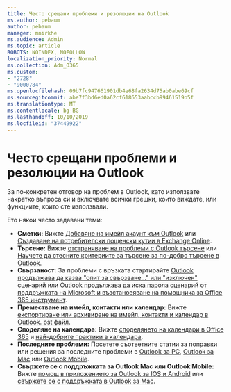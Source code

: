 ```yaml
---
title: Често срещани проблеми и резолюции на Outlook
ms.author: pebaum
author: pebaum
manager: mnirkhe
ms.audience: Admin
ms.topic: article
ROBOTS: NOINDEX, NOFOLLOW
localization_priority: Normal
ms.collection: Adm_O365
ms.custom:
- "2728"
- "9000784"
ms.openlocfilehash: 09b7fc947661901db4e68fa2634d75ab0abe69cf
ms.sourcegitcommit: abe7f3bd6ed0a62cf618653aabccb99461519b5f
ms.translationtype: MT
ms.contentlocale: bg-BG
ms.lasthandoff: 10/10/2019
ms.locfileid: "37449922"
---
```

# <a name="outlook-common-issues-and-resolutions"></a>Често срещани проблеми и резолюции на Outlook

За по-конкретен отговор на проблем в Outlook, като използвате накратко въпроса си и включвате всички грешки, които виждате, или функциите, които сте използвали.

Ето някои често задавани теми:

- **Сметки:** Вижте [Добавяне на имейл акаунт към Outlook](https://support.office.com/article/6e27792a-9267-4aa4-8bb6-c84ef146101b) или [Създаване на потребителски пощенски кутии в Exchange Online](https://docs.microsoft.com/Exchange/recipients-in-exchange-online/create-user-mailboxes).
- **Търсене:** Вижте [отстраняване на проблеми с Outlook търсене](https://support.office.com/article/2556b11f-f4d8-46be-b0a7-de33a3f4f066) или [Научете да стесните критериите за търсене за по-добро търсене в Outlook](https://support.office.com/article/D824D1E9-A255-4C8A-8553-276FB895A8DA).
- **Свързаност:** За проблеми с връзката стартирайте [Outlook продължава да казва "опит за свързване..." или "изключен"](https://aka.ms/SaRA-OutlookDisconnect) сценарий или [Outlook продължава да иска парола](https://aka.ms/SaRA-OutlookPwdPrompt) сценарий от [поддръжката на Microsoft и възстановяване на помощника за Office 365 инструмент](https://diagnostics.outlook.com/#/).
- **Преместване на имейл, контакти или календар:** Вижте [експортиране или архивиране на имейл, контакти и календар в Outlook. pst файл](https://support.office.com/article/14252b52-3075-4e9b-be4e-ff9ef1068f91).
- **Споделяне на календара:** Вижте [споделянето на календари в Office 365](https://support.office.com/article/b576ecc3-0945-4d75-85f1-5efafb8a37b4) и [най-добрите практики в календара](https://support.office.com/article/D93F72D3-2361-4E0D-8D6A-5C4939C17F39).
- **Последните проблеми:** Посетете съответните статии за поправки или решения за последните проблеми в [Outlook за PC](https://support.office.com/article/ecf61305-f84f-4e13-bb73-95a214ac1230), [Outlook за Mac](https://support.office.com/article/54afa5e3-db38-422a-9d94-3b55330ded8e) или [Outlook Mobile](https://support.office.com/article/a264ef01-9c88-48fb-9285-7017e4f31f02).
- **Свържете се с поддръжката за Outlook Mac или Outlook Mobile:** Вижте [помощ в приложението за Outlook за IOS и Android](https://support.office.com/article/218a22d1-9fa5-4889-b689-de1c63493243) или [свържете се с поддръжката в Outlook за Mac](https://support.office.com/article/d0410177-8e65-4487-93f7-206a3a3d71a8).